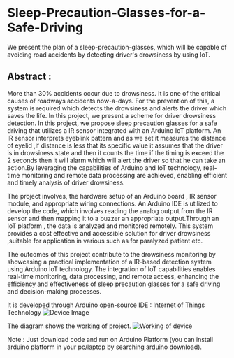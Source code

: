 # Sleep-Precaution-Glasses-for-a-Safe-Driving
We present the plan of a sleep-precaution-glasses, which will be capable of avoiding road accidents by detecting driver's drowsiness by using IoT.

<h2>Abstract : </h2>

More than 30% accidents occur due to drowsiness. It is one of the critical causes of roadways accidents now-a-days. For the prevention of this, a system is required which detects the drowsiness and alerts the driver which saves the life. In this project, we present a scheme for driver drowsiness detection. In this project, we propose sleep precaution glasses for a safe driving that utilizes a IR sensor integrated with an Arduino IoT platform. An IR sensor interprets eyeblink pattern and as we set it measures the distance of eyelid ,if distance is less that its specific value it assumes that the driver is in drowsiness state and then it counts the time if the timing is exceed the 2 seconds then it will alarm which will alert the driver so that he can take an action.By leveraging the capabilities of Arduino and IoT technology, real-time monitoring and remote data processing are achieved, enabling efficient and timely analysis of driver drowsiness.

The project involves, the hardware setup of an Arduino board , IR sensor module, and appropriate 
wiring connections. An Arduino IDE is utilized to develop the code, which involves reading the 
analog output from the IR sensor and then mapping it to a buzzer an appropriate output.Through an IoT platform , the data is analyzed and monitored remotely. This system provides a cost effective and accessible solution for driver drowsiness ,suitable for application in various such as for paralyzed patient etc.

The outcomes of this project contribute to the drowsiness monitoring by showcasing a practical 
implementation of a IR-based detection system using Arduino IoT technology. The integration of 
IoT capabilities enables real-time monitoring, data processing, and remote access, enhancing the 
efficiency and effectiveness of sleep precaution glasses for a safe driving and decision-making 
processes.

It is developed through Arduino open-source IDE : Internet of Things Technology
![Device Image](Device.png)

The diagram shows the working of project.
![Working of device](Device-1.png)


Note : Just download code and run on Arduino Platform (you can install arduino platform in your pc/laptop by searching arduino download).
